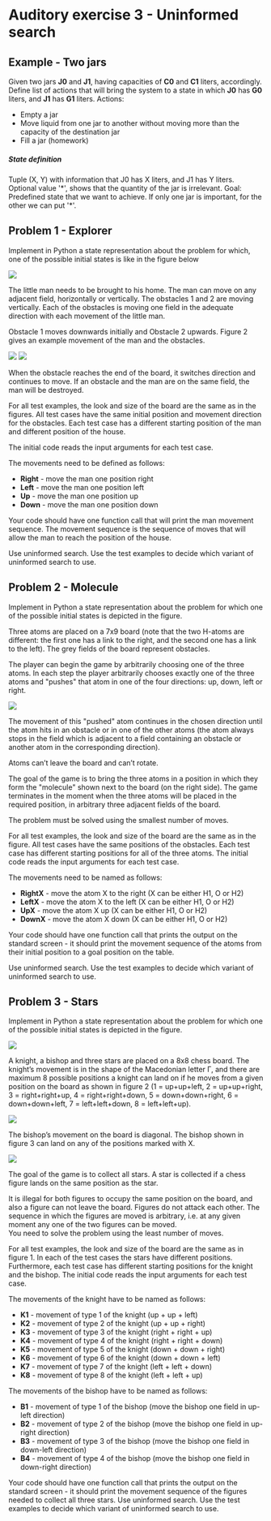 ﻿# Auditory exercise 3 - Uninformed search


## Example - Two jars

Given two jars **J0** and **J1**, having capacities of **C0** and **C1** liters, accordingly. 
Define list of actions that will bring the system to a state in which **J0** has **G0** liters, and **J1** has **G1** liters.
Actions:
- Empty a jar
- Move liquid from one jar to another without moving more than the capacity of the destination jar
- Fill a jar (homework)


##### State definition
Tuple (X, Y) with information that J0 has X liters, and J1 has Y liters. Optional value '\*', shows that the quantity of the jar is irrelevant.
Goal: Predefined state that we want to achieve. If only one jar is important, for the other we can put '\*'.



## Problem 1 - Explorer

Implement in Python a state representation about the problem for which, one of the possible initial states is like in the figure below

![](./../images/explorer1.png)

The little man needs to be brought to his home. The man can move on any adjacent field, horizontally or vertically. 
The obstacles 1 and 2 are moving vertically. Each of the obstacles is moving one field in the adequate direction with each movement of the little man.

Obstacle 1 moves downwards initially and Obstacle 2 upwards. Figure 2 gives an example movement of the man and the obstacles. 

![](./../images/explorer1.png) ![](./../images/explorer2.png)


When the obstacle reaches the end of the board, it switches direction and continues to move. 
If an obstacle and the man are on the same field, the man will be destroyed.

For all test examples, the look and size of the board are the same as in the figures. All test cases have the same initial position and movement direction for the obstacles. Each test case has a different starting position of the man and different position of the house. 

The initial code reads the input arguments for each test case. 

The movements need to be defined as follows:
- **Right** - move the man one position right
- **Left** - move the man one position left
- **Up** - move the man one position up
- **Down** - move the man one position down

Your code should have one function call that will print the man movement sequence. The movement sequence is the sequence of moves that will allow the man to reach the position of the house. 

Use uninformed search. Use the test examples to decide which variant of uninformed search to use.




## Problem 2 - Molecule

Implement in Python a state representation about the problem for which one of the possible initial states is depicted in the figure.

Three atoms are placed on a 7x9 board (note that the two H-atoms are different: the first one has a link to the right, and the second one has a link to the left). The grey fields of the board represent obstacles.

The player can begin the game by arbitrarily choosing one of the three atoms. In each step the player arbitrarily chooses exactly one of the three atoms and "pushes" that atom in one of the four directions: up, down, left or right. 

![](./../images/molecule1.png)

The movement of this "pushed" atom continues in the chosen direction until the atom hits in an obstacle or in one of the other atoms (the atom always stops in the field which is adjacent to a field containing an obstacle or another atom in the corresponding direction).

Atoms can’t leave the board and can’t rotate.

The goal of the game is to bring the three atoms in a position in which they form the "molecule" shown next to the board (on the right side). The game terminates in the moment when the three atoms will be placed in the required position, in arbitrary three adjacent fields of the board.

The problem must be solved using the smallest number of moves.

For all test examples, the look and size of the board are the same as in the figure. All test cases have the same positions of the obstacles. Each test case has different starting positions for all of the three atoms.
The initial code reads the input arguments for each test case.

The movements need to be named as follows:
- **RightX** - move the atom X to the right (X can be either H1, O or H2)
- **LeftX** - move the atom X to the left (X can be either H1, O or H2)
- **UpX** - move the atom X up (X can be either H1, O or H2)
- **DownX** - move the atom X down (X can be either H1, O or H2)

Your code should have one function call that prints the output on the standard screen - it should print the movement sequence of the atoms from their initial position to a goal position on the table. 

Use uninformed search. Use the test examples to decide which variant of uninformed search to use.




## Problem 3 - Stars
Implement in Python a state representation about the problem for which one of the possible initial states is depicted in the figure.

![](./../images/stars1.png)

A knight, a bishop and three stars are placed on a 8x8 chess board. The knight’s movement is in the shape of the Macedonian letter Г, and there are maximum 8 possible positions a knight can land on if he moves from a given position on the board as shown in figure 2 (1 = up+up+left, 2 = up+up+right, 3 = right+right+up, 4 = right+right+down, 5 = down+down+right, 6 = down+down+left, 7 = left+left+down, 8 = left+left+up). 


![](./../images/stars2.png)

The bishop’s movement on the board is diagonal. The bishop shown in figure 3 can land on any of the positions marked with X. 


![](./../images/stars3.png)


The goal of the game is to collect all stars. A star is collected if a chess figure lands on the same position as the star. 


It is illegal for both figures to occupy the same position on the board, and also a figure can not leave the board. Figures do not attack each other. 
The sequence in which the figures are moved is arbitrary, i.e. at any given moment any one of the two figures can be moved.  
You need to solve the problem using the least number of moves.


For all test examples, the look and size of the board are the same as in figure 1. In each of the test cases the stars have different positions. Furthermore, each test case has different starting positions for the knight and the bishop.
The initial code reads the input arguments for each test case.


The movements of the knight have to be named as follows:
- **K1** - movement of type 1 of the knight (up + up + left)
- **K2** - movement of type 2 of the knight (up + up + right)
- **K3** - movement of type 3 of the knight (right + right + up)
- **K4** - movement of type 4 of the knight (right + right + down)
- **K5** - movement of type 5 of the knight (down + down + right)
- **K6** - movement of type 6 of the knight (down + down + left)
- **K7** - movement of type 7 of the knight (left + left + down)
- **K8** - movement of type 8 of the knight (left + left + up)



The movements of the bishop have to be named as follows:
- **B1** - movement of type 1 of the bishop (move the bishop one field in up-left direction)
- **B2** - movement of type 2 of the bishop (move the bishop one field in up-right direction)
- **B3** - movement of type 3 of the bishop (move the bishop one field in down-left direction)
- **B4** - movement of type 4 of the bishop (move the bishop one field in down-right direction)


Your code should have one function call that prints the output on the standard screen - it should print the movement sequence of the figures needed to collect all three stars. 
Use uninformed search. Use the test examples to decide which variant of uninformed search to use.



